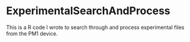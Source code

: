 # ExperimentalSearchAndProcess
This is a R code I wrote to search through and process experimental files from the PM1 device.
